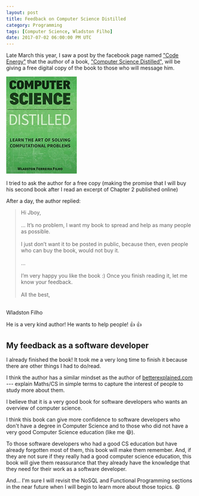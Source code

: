 ```yaml
---
layout: post
title: Feedback on Computer Science Distilled
category: Programming
tags: [Computer Science, Wladston Filho]
date: 2017-07-02 06:00:00 PM UTC
---
```


<!-- July 3, 2017 02:00:00 AM Philippine Time -->

Late March this year, I saw a post by the facebook page named ["Code Energy"](https://www.facebook.com/code.energy/) that the author of a book, ["Computer Science Distilled",](https://www.bookdepository.com/Computer-Science-Distilled-Wladston-Ferreir-Filho-Raimondo-Pictet/9780997316025?a_aid=jflaga) will be giving a free digital copy of the book to those who will message him.

![computer-science-distilled.png](/images/2017/computer-science-distilled.png)

I tried to ask the author for a free copy (making the promise that I will buy his second book after I read an excerpt of Chapter 2 published online)

<!--more-->

After a day, the author replied:

> Hi Jboy,
<br /><br />
... It’s no problem, I want my book to spread and help as many people as possible.
<br /><br />
I just don’t want it to be posted in public, because then, even people who can buy the book, would not buy it.
<br /><br />
...
<br /><br />
I’m very happy you like the book :) Once you finish reading it, let me know your feedback.
<br /><br />
All the best,
<br />
Wladston Filho

He is a very kind author! He wants to help people! :+1: :+1:

## My feedback as a software developer

I already finished the book! It took me a very long time to finish it because there are other things I had to do/read.

I think the author has a similar mindset as the author of [betterexplained.com](https://betterexplained.com) --- explain Maths/CS in simple terms to capture the interest of people to study more about them.

I believe that it is a very good book for software developers who wants an overview of computer science.

I think this book can give more confidence to software developers who don't have a degree in Computer Science and to those who did not have a very good Computer Science education (like me :smile:).

To those software developers who had a good CS education but have already forgotten most of them, this book will make them remember. And, if they are not sure if they really had a good computer science education, this book will give them reassurance that they already have the knowledge that they need for their work as a software developer.

And... I'm sure I will revisit the NoSQL and Functional Programming sections in the near future when I will begin to learn more about those topics. :smile:
